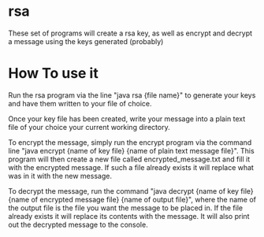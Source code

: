 # rsa
These set of programs will create a rsa key, as well as encrypt and decrypt a message using the keys generated (probably)

# How To use it

Run the rsa program via the line "java rsa {file name}" to generate your keys and have them written to your file of choice.

Once your key file has been created, write your message into a plain text file of your choice your current working directory. 

To encrypt the message, simply run the encrypt program via the command line "java encrypt {name of key file} {name of plain text message file}". This program will then create a new file called encrypted_message.txt and fill it with the encrypted message. If such a file already exists it will replace what was in it with the new message.

To decrypt the message, run the command "java decrypt {name of key file} {name of encrypted message file} {name of output file}", where the name of the output file is the file you want the message to be placed in. If the file already exists it will replace its contents with the message. It will also print out the decrypted message to the console. 
 
